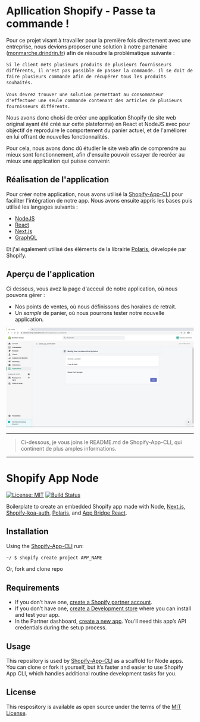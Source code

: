# Apllication Shopify - Passe ta commande !

Pour ce projet visant à travailler pour la première fois directement avec une entreprise, nous devions proposer une solution à notre partenaire ([monmarche.drindrin.fr](https://monmarche.drindrin.fr)) afin de résoudre la problématique suivante :

```
Si le client mets plusieurs produits de plusieurs fournisseurs différents, il n'est pas possible de passer la commande. Il se doit de faire plusieurs commande afin de récupérer tous les produits souhaités.

Vous devrez trouver une solution permettant au consommateur d'effectuer une seule commande contenant des articles de plusieurs fournisseurs différents.
```

Nous avons donc choisi de créer une application Shopify (le site web original ayant été créé sur cette plateforme) en React et NodeJS avec pour objectif de reproduire le comportement du panier actuel, et de l'améliorer en lui offrant de nouvelles fonctionnalités.

Pour cela, nous avons donc dû étudier le site web afin de comprendre au mieux sont fonctionnement, afin d'ensuite pouvoir essayer de recréer au mieux une application qui puisse convenir.

## Réalisation de l'application

Pour créer notre application, nous avons utilisé la [Shopify-App-CLI](https://github.com/Shopify/shopify-app-cli) pour faciliter l'intégration de notre app. Nous avons ensuite appris les bases puis utilisé les langages suivants :

- [NodeJS](https://nodejs.org/en/)
- [React](https://reactjs.org/)
- [Next.js](https://nextjs.org/)
- [GraphQL](https://graphql.org/)

Et j'ai également utilisé des éléments de la librairie [Polaris](https://polaris.shopify.com/), dévelopée par Shopify.

## Aperçu de l'application

Ci dessous, vous avez la page d'acceuil de notre application, où nous pouvons gérer :
- Nos points de ventes, où nous définissons des horaires de retrait.
- Un *sample* de panier, où nous pourrons tester notre nouvelle application.

![acceuil](https://github.com/nicolasdecorbez/shopify_app/blob/main/img/1.png?raw=true)

---

> Ci-dessous, je vous joins le README.md de Shopify-App-CLI, qui continent de plus amples informations.

---

# Shopify App Node

[![License: MIT](https://img.shields.io/badge/License-MIT-green.svg)](LICENSE.md)
[![Build Status](https://travis-ci.com/Shopify/shopify-app-node.svg?branch=master)](https://travis-ci.com/Shopify/shopify-app-node)

Boilerplate to create an embedded Shopify app made with Node, [Next.js](https://nextjs.org/), [Shopify-koa-auth](https://github.com/Shopify/quilt/tree/master/packages/koa-shopify-auth), [Polaris](https://github.com/Shopify/polaris-react), and [App Bridge React](https://shopify.dev/tools/app-bridge/react-components).

## Installation

Using the [Shopify-App-CLI](https://github.com/Shopify/shopify-app-cli) run:

```sh
~/ $ shopify create project APP_NAME
```

Or, fork and clone repo

## Requirements

- If you don’t have one, [create a Shopify partner account](https://partners.shopify.com/signup).
- If you don’t have one, [create a Development store](https://help.shopify.com/en/partners/dashboard/development-stores#create-a-development-store) where you can install and test your app.
- In the Partner dashboard, [create a new app](https://help.shopify.com/en/api/tools/partner-dashboard/your-apps#create-a-new-app). You’ll need this app’s API credentials during the setup process.

## Usage

This repository is used by [Shopify-App-CLI](https://github.com/Shopify/shopify-app-cli) as a scaffold for Node apps. You can clone or fork it yourself, but it’s faster and easier to use Shopify App CLI, which handles additional routine development tasks for you.

## License

This respository is available as open source under the terms of the [MIT License](https://opensource.org/licenses/MIT).
